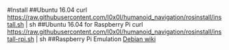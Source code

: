 #Install
##Ubuntu 16.04
curl https://raw.githubusercontent.com/I0x0I/humanoid_navigation/rosinstall/install.sh | sh
##Ubuntu 16.04 for Raspberry Pi
curl https://raw.githubusercontent.com/I0x0I/humanoid_navigation/rosinstall/install-rpi.sh | sh
##Raspberry Pi Emulation
[Debian wiki](https://wiki.debian.org/RaspberryPi/qemu-user-static)
